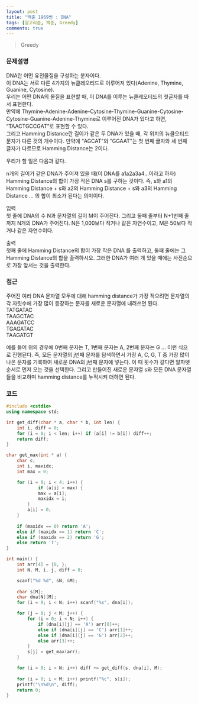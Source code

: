 ```yaml
---
layout: post
title: "백준 1969번 : DNA"
tags: [알고리즘, 백준, Greedy]
comments: true
---
```


> Greedy  

### 문제설명  
DNA란 어떤 유전물질을 구성하는 분자이다.  
이 DNA는 서로 다른 4가지의 뉴클레오티드로 이루어져 있다(Adenine, Thymine, Guanine, Cytosine).  
우리는 어떤 DNA의 물질을 표현할 때, 이 DNA를 이루는 뉴클레오티드의 첫글자를 따서 표현한다.  
만약에 Thymine-Adenine-Adenine-Cytosine-Thymine-Guanine-Cytosine-Cytosine-Guanine-Adenine-Thymine로 이루어진 DNA가 있다고 하면, “TAACTGCCGAT”로 표현할 수 있다.  
그리고 Hamming Distance란 길이가 같은 두 DNA가 있을 때, 각 위치의 뉴클오티드 문자가 다른 것의 개수이다. 만약에 “AGCAT"와 ”GGAAT"는 첫 번째 글자와 세 번째 글자가 다르므로 Hamming Distance는 2이다.  

우리가 할 일은 다음과 같다.  

n개의 길이가 같은 DNA가 주어져 있을 때(이 DNA를 a1a2a3a4...이라고 하자) Hamming Distance의 합이 가장 작은 DNA s를 구하는 것이다. 즉, s와 a1의 Hamming Distance + s와 a2의 Hamming Distance + s와 a3의 Hamming Distance ... 의 합이 최소가 된다는 의미이다.  

입력  
첫 줄에 DNA의 수 N과 문자열의 길이 M이 주어진다. 그리고 둘째 줄부터 N+1번째 줄까지 N개의 DNA가 주어진다. N은 1,000보다 작거나 같은 자연수이고, M은 50보다 작거나 같은 자연수이다.  

출력  
첫째 줄에 Hamming Distance의 합이 가장 작은 DNA 를 출력하고, 둘째 줄에는 그 Hamming Distance의 합을 출력하시오. 그러한 DNA가 여러 개 있을 때에는 사전순으로 가장 앞서는 것을 출력한다.  

### 접근  
주어진 여러 DNA 문자열 모두에 대해 hamming distance가 가장 적으려면 문자열의 각 자릿수에 가장 많이 등장하는 문자를 새로운 문자열에 내려쓰면 된다.  
TATGATAC  
TAAGCTAC  
AAAGATCC  
TGAGATAC  
TAAGATGT  

예를 들어 위의 경우에 0번째 문자는 T, 1번째 문자는 A, 2번째 문자는 G ... 이런 식으로 진행된다. 즉, 모든 문자열의 j번째 문자를 탐색하면서 가장 A, C, G, T 중 가장 많이 나온 문자를 기록하여 새로운 DNA의 j번째 문자에 넣는다. 이 때 횟수가 같다면 알파벳 순서로 먼저 오는 것을 선택한다. 그리고 만들어진 새로운 문자열 s와 모든 DNA 문자열들을 비교하며 hamming distance를 누적시켜 더하면 된다.  

### 코드  
~~~c++
#include <cstdio>
using namespace std;

int get_diff(char * a, char * b, int len) {
    int i, diff = 0;
    for (i = 0; i < len; i++) if (a[i] != b[i]) diff++;
    return diff;
}

char get_max(int * a) {
    char c;
    int i, maxidx;
    int max = 0;

    for (i = 0; i < 4; i++) {
            if (a[i] > max) {
            max = a[i];
            maxidx = i;
        }
        a[i] = 0;
    }
    
    if (maxidx == 0) return 'A';
    else if (maxidx == 1) return 'C';
    else if (maxidx == 2) return 'G';
    else return 'T';
}

int main() {
    int arr[4] = {0, };
    int N, M, i, j, diff = 0;

    scanf("%d %d", &N, &M);
    
    char s[M];
    char dna[N][M];
    for (i = 0; i < N; i++) scanf("%s", dna[i]);

    for (j = 0; j < M; j++) {
        for (i = 0; i < N; i++) {
            if (dna[i][j] == 'A') arr[0]++;
            else if (dna[i][j] == 'C') arr[1]++;
            else if (dna[i][j] == 'G') arr[2]++;
            else arr[3]++;
        }
        s[j] = get_max(arr);
    }

    for (i = 0; i < N; i++) diff += get_diff(s, dna[i], M);
    
    for (i = 0; i < M; i++) printf("%c", s[i]);
    printf("\n%d\n", diff);
    return 0;
}
~~~